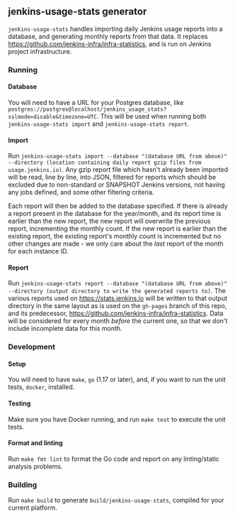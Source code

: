 ## jenkins-usage-stats generator

`jenkins-usage-stats` handles importing daily Jenkins usage reports into a database, and generating monthly reports from that data. It replaces https://github.com/jenkins-infra/infra-statistics, and is run on Jenkins project infrastructure.

### Running

#### Database

You will need to have a URL for your Postgres database, like `postgres://postgres@localhost/jenkins_usage_stats?sslmode=disable&timezone=UTC`. This will be used when running both `jenkins-usage-stats import` and `jenkins-usage-stats report`.

#### Import

Run `jenkins-usage-stats import --database "(database URL from above)" --directory (location containing daily report gzip files from usage.jenkins.io)`. Any gzip report file which hasn't already been imported will be read, line by line, into JSON, filtered for reports which should be excluded due to non-standard or SNAPSHOT Jenkins versions, not having any jobs defined, and some other filtering criteria.

Each report will then be added to the database specified. If there is already a report present in the database for the year/month, and its report time is earlier than the new report, the new report will overwrite the previous report, incrementing the monthly count. If the new report is earlier than the existing report, the existing report's monthly count is incremented but no other changes are made - we only care about the _last_ report of the month for each instance ID. 

#### Report

Run `jenkins-usage-stats report --database "(database URL from above)" --directory (output directory to write the generated reports to)`. The various reports used on https://stats.jenkins.io will be written to that output directory in the same layout as is used on the `gh-pages` branch of this repo, and its predecessor, https://github.com/jenkins-infra/infra-statistics. Data will be considered for every month _before_ the current one, so that we don't include incomplete data for this month.

### Development

#### Setup

You will need to have `make`, `go` (1.17 or later), and, if you want to run the unit tests, `docker`, installed.

#### Testing

Make sure you have Docker running, and run `make test` to execute the unit tests.

#### Format and linting

Run `make fmt lint` to format the Go code and report on any linting/static analysis problems.

### Building

Run `make build` to generate `build/jenkins-usage-stats`, compiled for your current platform.


